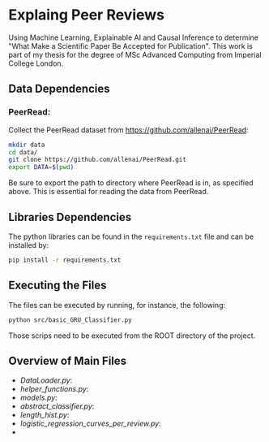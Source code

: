 # Explaing Peer Reviews

Using Machine Learning, Explainable AI and Causal Inference to determine "What Make a Scientific Paper Be Accepted for Publication". This work is part of my thesis for the degree of MSc Advanced Computing from Imperial College London.

## Data Dependencies

### PeerRead:

Collect the PeerRead dataset from https://github.com/allenai/PeerRead:  

```bash
mkdir data
cd data/
git clone https://github.com/allenai/PeerRead.git
export DATA=$(pwd)
```

Be sure to export the path to directory where PeerRead is in, as specified above. This is essential
for reading the data from PeerRead.

<!-- ### Embeddings

To save the embeddings to a file sun the following:
```bash
python src/DataLoader.py right mid
```

This will produce both the embeddings when truncating
the end of the review as well as the middle. 
This file must be executed from the root of the project. -->


## Libraries Dependencies

The python libraries can be found in the `requirements.txt` file 
and can be installed by:

```bash
pip install -r requirements.txt
```

## Executing the Files

The files can be executed by running, for instance, 
the following:

```bash
python src/basic_GRU_Classifier.py
```
Those scrips need to be executed from the ROOT directory of 
the project.

## Overview of Main Files

- *DataLoader.py*:
- *helper_functions.py*:
- *models.py*:
- *abstract_classifier.py*:
- *length_hist.py*:
- *logistic_regression_curves_per_review.py*:
-

<!-- # Get Features from PeerRead

Run on Python:

```Python
import nltk
nltk.download('punkt')
```

Run on bash:

```bash
cd $DATA/PeerRead/code/accept_classify/
./run_featurize_classify.sh
```

Run in order to produce grammatical errors:
    
```
from DataLoader import DataLoader
d = DataLoader('cpu')
d.read_labels().shape
feat = d.read_handcrafted_features()
perr, aerr, pwor, awor = d.read_errors()

``` -->